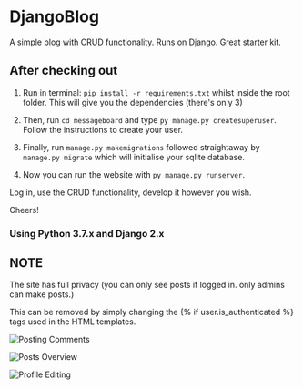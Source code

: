 # DjangoBlog
A simple blog with CRUD functionality. Runs on Django. Great starter kit.

## After checking out

1. Run in terminal: `pip install -r requirements.txt` whilst inside the root folder. This will give you the dependencies (there's only 3)

2. Then, run `cd messageboard` and type `py manage.py createsuperuser`. Follow the instructions to create your user.

3. Finally, run `manage.py makemigrations` followed straightaway by `manage.py migrate` which will initialise your sqlite database.

4. Now you can run the website with `py manage.py runserver`.

Log in, use the CRUD functionality, develop it however you wish. 

Cheers!

### Using Python 3.7.x and Django 2.x


## NOTE

The site has full privacy (you can only see posts if logged in. only admins can make posts.)

This can be removed by simply changing the {% if user.is_authenticated %} tags used in the HTML templates.

![Posting Comments](https://gyazo.com/6ce976b7d37114ae6452e4bdc323e541.png)

![Posts Overview](https://gyazo.com/112c40e82643186ca8c0df6c5a8218d2.png)

![Profile Editing](https://gyazo.com/ce599ae381256edcff580f1cfcd4e40e.png)
